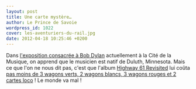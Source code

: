 ```yaml
---
layout: post
title: Une carte mystère…
author: Le Prince de Savoie
wordpress_id: 1022
cover: les-aventuriers-du-rail.jpg
date: 2012-04-18 10:25:46 +0200
---
```


Dans
[l'exposition consacrée à Bob Dylan](http://www.citedelamusique.fr/minisites/1203_dylan/index.aspx)
actuellement à la Cité de la Musique, on apprend que le musicien est natif de
Duluth, Minnesota. Mais ce que l'on ne nous dit pas, c'est que l'album
[Highway 61 Revisited](http://fr.wikipedia.org/wiki/Highway_61_Revisited) lui
coûta
[pas moins de 3 wagons verts, 2 wagons blancs, 3 wagons rouges et 2 cartes loco](http://www.asmodee.com/ressources/articles/les-aventuriers-du-rail-les-techniques-des-champions.php)
! Le monde va mal !
